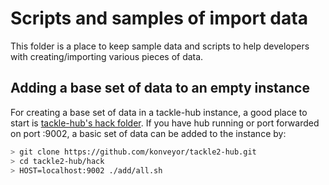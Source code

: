 # Scripts and samples of import data

This folder is a place to keep sample data and scripts to help developers with
creating/importing various pieces of data.

## Adding a base set of data to an empty instance

For creating a base set of data in a tackle-hub instance, a good place to start
is [tackle-hub's hack folder](https://github.com/konveyor/tackle2-hub/tree/main/hack).
If you have hub running or port forwarded on port :9002, a basic set of data can be
added to the instance by:

```sh
> git clone https://github.com/konveyor/tackle2-hub.git
> cd tackle2-hub/hack
> HOST=localhost:9002 ./add/all.sh
```

